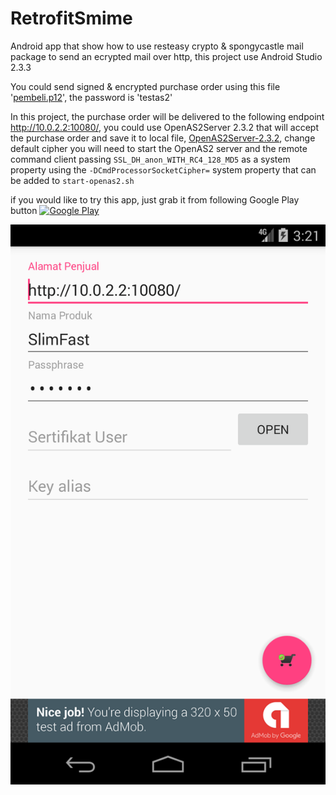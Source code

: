 # RetrofitSmime
Android app that show how to use resteasy crypto & spongycastle mail package to send an ecrypted mail over http, this project use Android Studio 2.3.3

You could send signed & encrypted purchase order using this file '[pembeli.p12](https://github.com/dawud-tan/RetrofitSmime/raw/master/pembeli.p12)', the password is 'testas2'

In this project, the purchase order will be delivered to the following endpoint http://10.0.2.2:10080/, you could use OpenAS2Server 2.3.2 that will accept the purchase order and save it to local file, [OpenAS2Server-2.3.2](https://downloads.sourceforge.net/project/openas2/OpenAS2Server-2.3.2.zip?r=https%3A%2F%2Fsourceforge.net%2Fprojects%2Fopenas2%2Ffiles%2F&ts=1506403784&use_mirror=nchc), change default cipher you will need to start the OpenAS2 server and the remote command client passing
`SSL_DH_anon_WITH_RC4_128_MD5` as a system property using the `-DCmdProcessorSocketCipher=` system property that can be added to `start-openas2.sh`

if you would like to try this app, just grab it from following Google Play button
[![Google Play](https://play.google.com/intl/en_us/badges/images/generic/en_badge_web_generic.png)](https://play.google.com/store/apps/details?id=id.co.blogspot.datacomlink.ediint&utm_source=global_co&utm_medium=prtnr&utm_content=Mar2515&utm_campaign=PartBadge&pcampaignid=MKT-Other-global-all-co-prtnr-py-PartBadge-Mar2515-1)

![Layout Preview](/Screenshot.png)
